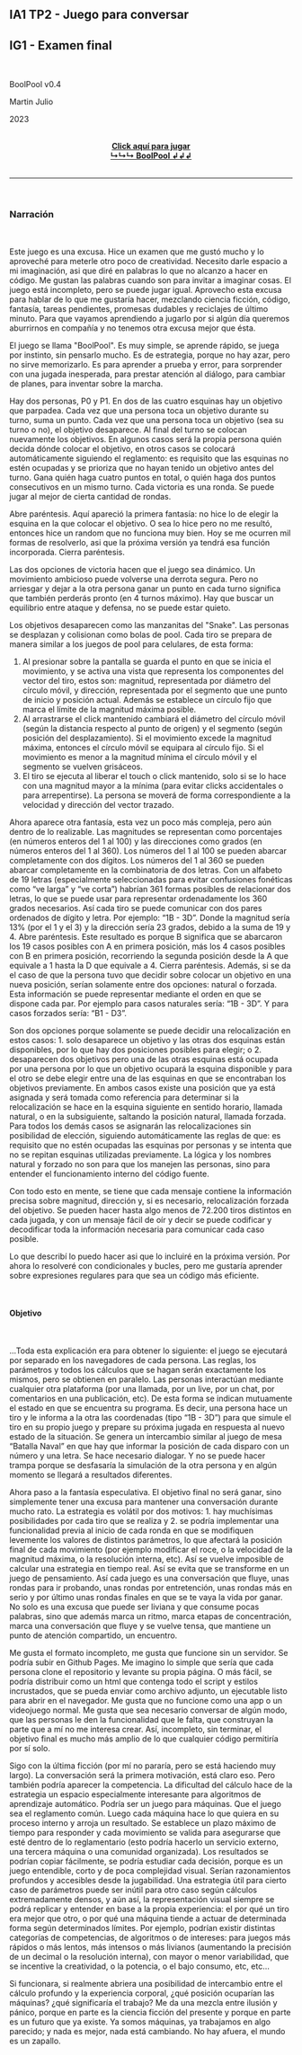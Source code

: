 ## IA1 TP2 - Juego para conversar

## IG1 - Examen final

<br>

BoolPool v0.4

Martin Julio

2023

<br>

<div align="center">
<a href="https://mj-una.github.io/ia1-tp2-BoolPool/" target="_blank" rel="noopener"><b>Click aquí para jugar<br>↳↳↳ BoolPool ↲↲↲</b></a>
</div>

<br>

***

<br>

### Narración

<br>

Este juego es una excusa. Hice un examen que me gustó mucho y lo aproveché para meterle otro poco de creatividad. Necesito darle espacio a mi imaginación, asi que diré en palabras lo que no alcanzo a hacer en código. Me gustan las palabras cuando son para invitar a imaginar cosas. El juego está incompleto, pero se puede jugar igual. Aprovecho esta excusa  para hablar de lo que me gustaría hacer, mezclando ciencia ficción, código, fantasía, tareas pendientes, promesas dudables y reciclajes de último minuto. Para que vayamos aprendiendo a jugarlo por si algún día queremos aburrirnos en compañía y no tenemos otra excusa mejor que ésta.

El juego se llama "BoolPool". Es muy simple, se aprende rápido, se juega por instinto, sin pensarlo mucho. Es de estrategia, porque no hay azar, pero no sirve memorizarlo. Es para aprender a prueba y error, para sorprender con una jugada inesperada, para prestar atención al diálogo, para cambiar de planes, para inventar sobre la marcha.

Hay dos personas, P0 y P1. En dos de las cuatro esquinas hay un objetivo que parpadea. Cada vez que una persona toca un objetivo durante su turno, suma un punto. Cada vez que una persona toca un objetivo (sea su turno o no), el objetivo desaparece. Al final del turno se colocan nuevamente los objetivos. En algunos casos será la propia persona quién decida dónde colocar el objetivo, en otros casos se colocará automáticamente siguiendo el reglamento: es requisito que las esquinas no estén ocupadas y se prioriza que no hayan tenido un objetivo antes del turno. Gana quién haga cuatro puntos en total, o quién haga dos puntos consecutivos en un mismo turno. Cada victoria es una ronda. Se puede jugar al mejor de cierta cantidad de rondas.
 
Abre paréntesis. Aquí apareció la primera fantasía: no hice lo de elegir la esquina en la que colocar el objetivo. O sea lo hice pero no me resultó, entonces hice un random que no funciona muy bien. Hoy se me ocurren mil formas de resolverlo, asi que la próxima versión ya tendrá esa función incorporada. Cierra paréntesis.

Las dos opciones de victoria hacen que el juego sea dinámico. Un movimiento ambicioso puede volverse una derrota segura. Pero no arriesgar y dejar a la otra persona ganar un punto en cada turno significa que también perderás pronto (en 4 turnos máximo). Hay que buscar un equilibrio entre ataque y defensa, no se puede estar quieto. 

Los objetivos desaparecen como las manzanitas del "Snake". Las personas se desplazan y colisionan como bolas de pool. Cada tiro se prepara de manera similar a los juegos de pool para celulares, de esta forma:

<ol>
<li>Al presionar sobre la pantalla se guarda el punto en que se inicia el movimiento, y se activa una vista que representa los componentes del vector del tiro, estos son: magnitud, representada por diámetro del círculo móvil, y dirección, representada por el segmento que une punto de inicio y posición actual. Además se establece un círculo fijo que marca el límite de la magnitud máxima posible. 

<li>Al arrastrarse el click mantenido cambiará el diámetro del círculo móvil (según la distancia respecto al punto de origen) y el segmento (según posición del desplazamiento). Si el movimiento excede la magnitud máxima, entonces el círculo móvil se equipara al círculo fijo. Si el movimiento es menor a la magnitud mínima el círculo móvil y el segmento se vuelven grisáceos.

<li>El tiro se ejecuta al liberar el touch o click mantenido, solo si se lo hace con una magnitud mayor a la mínima (para evitar clicks accidentales o para arrepentirse). La persona se moverá de forma correspondiente a la velocidad y dirección del vector trazado. 
</ol>

Ahora aparece otra fantasía, esta vez un poco más compleja, pero aún dentro de lo realizable. Las magnitudes se representan como porcentajes (en números enteros del 1 al 100) y las direcciones como grados (en números enteros del 1 al 360). Los números del 1 al 100 se pueden abarcar completamente con dos dígitos. Los números del 1 al 360 se pueden abarcar completamente en la combinatoria de dos letras. Con un alfabeto de 19 letras (especialmente seleccionadas para evitar confusiones fonéticas como “ve larga” y “ve corta”) habrían 361 formas posibles de relacionar dos letras, lo que se puede usar para representar ordenadamente los 360 grados necesarios. Así cada tiro se puede comunicar con dos pares ordenados de dígito y letra. Por ejemplo: “1B - 3D”. Donde la magnitud sería 13% (por el 1 y el 3) y la dirección sería 23 grados, debido a la suma de 19 y 4. Abre paréntesis. Este resultado es porque B significa que se abarcaron los 19 casos posibles con A en primera posición, más los 4 casos posibles con B en primera posición, recorriendo la segunda posición desde la A que equivale a 1 hasta la D que equivale a 4. Cierra paréntesis. Además, si se da el caso de que la persona tuvo que decidir sobre colocar un objetivo en una nueva posición, serían solamente entre dos opciones: natural o forzada. Esta información se puede representar mediante el orden en que se dispone cada par. Por ejemplo para casos naturales sería: “1B - 3D”. Y para casos forzados sería: “B1 - D3”. 

Son dos opciones porque solamente se puede decidir una relocalización en estos casos: 1. solo desaparece un objetivo y las otras dos esquinas están disponibles, por lo que hay dos posiciones posibles para elegir; o 2. desaparecen dos objetivos pero una de las otras esquinas está ocupada por una persona por lo que un objetivo ocupará la esquina disponible y para el otro se debe elegir entre una de las esquinas en que se encontraban los objetivos previamente. En ambos casos existe una posición que ya está asignada y será tomada como referencia para determinar si la relocalización se hace en la esquina siguiente en sentido horario, llamada natural, o en la subsiguiente, saltando la posición natural, llamada forzada. Para todos los demás casos se asignarán las relocalizaciones sin posibilidad de elección, siguiendo automáticamente las reglas de que: es requisito que no estén ocupadas las esquinas por personas y se intenta que no se repitan esquinas utilizadas previamente. La lógica y los nombres natural y forzado no son para que los manejen las personas, sino para entender el funcionamiento interno del código fuente.

Con todo esto en mente, se tiene que cada mensaje contiene la información precisa sobre magnitud, dirección y, si es necesario, relocalización forzada del objetivo. Se pueden hacer hasta algo menos de 72.200 tiros distintos en cada jugada, y con un mensaje fácil de oír y decir se puede codificar y decodificar toda la información necesaria para comunicar cada caso posible.

Lo que describí lo puedo hacer asi que lo incluiré en la próxima versión. Por ahora lo resolveré con condicionales y bucles, pero me gustaría aprender sobre expresiones regulares para que sea un código más eficiente.

<br>

#### Objetivo

<br>

...Toda esta explicación era para obtener lo siguiente: el juego se ejecutará por separado en los navegadores de cada persona. Las reglas, los parámetros y todos los cálculos que se hagan serán exactamente los mismos, pero se obtienen en paralelo. Las personas interactúan mediante cualquier otra plataforma (por una llamada, por un live, por un chat, por comentarios en una publicación, etc). De esta forma se indican mutuamente el estado en que se encuentra su programa. Es decir, una persona hace un tiro y le informa a la otra las coordenadas (tipo “1B - 3D”) para que simule el tiro en su propio juego y prepare su próxima jugada en respuesta al nuevo estado de la situación. Se genera un intercambio similar al juego de mesa “Batalla Naval” en que hay que informar la posición de cada disparo con un número y una letra. Se hace necesario dialogar. Y no se puede hacer trampa porque se desfasaría la simulación de la otra persona y en algún momento se llegará a resultados diferentes.

Ahora paso a la fantasía especulativa. El objetivo final no será ganar, sino simplemente tener una excusa para mantener una conversación durante mucho rato. La estrategia es volátil por dos motivos: 1. hay muchísimas posibilidades por cada tiro que se realiza y 2. se podría implementar una funcionalidad previa al inicio de cada ronda en que se modifiquen levemente los valores de distintos parámetros, lo que afectará la posición final de cada movimiento (por ejemplo modificar el roce, o la velocidad de la magnitud máxima, o la resolución interna, etc). Así se vuelve imposible de calcular una estrategia en tiempo real. Así se evita que se transforme en un juego de pensamiento. Así cada juego es una conversación que fluye, unas rondas para ir probando, unas rondas por entretención, unas rondas más en serio y por último unas rondas finales en que se te vaya la vida por ganar. No solo es una excusa que puede ser liviana y que consume pocas palabras, sino que además marca un ritmo, marca etapas de concentración, marca una conversación que fluye y se vuelve tensa, que mantiene un punto de atención compartido, un encuentro.

Me gusta el formato incompleto, me gusta que funcione sin un servidor. Se podría subir en Github Pages. Me imagino lo simple que sería que cada persona clone el repositorio y levante su propia página. O más fácil, se podría distribuir como un html que contenga todo el script y estilos incrustados, que se pueda enviar como archivo adjunto, un ejecutable listo para abrir en el navegador. Me gusta que no funcione como una app o un videojuego normal. Me gusta que sea necesario conversar de algún modo, que las personas le den la funcionalidad que le falta, que construyan la parte que a mí no me interesa crear. Así, incompleto, sin terminar, el objetivo final es mucho más amplio de lo que cualquier código permitiría por sí solo.

Sigo con la última ficción (por mí no pararía, pero se está haciendo muy largo). La conversación será la primera motivación, está claro eso. Pero también podría aparecer la competencia. La dificultad del cálculo hace de la estrategia un espacio especialmente interesante para algoritmos de aprendizaje automático. Podría ser un juego para máquinas. Que el juego sea el reglamento común. Luego cada máquina hace lo que quiera en su proceso interno y arroja un resultado. Se establece un plazo máximo de tiempo para responder y cada movimiento se valida para asegurarse que esté dentro de lo reglamentario (esto podría hacerlo un servicio externo, una tercera máquina o una comunidad organizada). Los resultados se podrían copiar fácilmente, se podría estudiar cada decisión, porque es un juego entendible, corto y de poca complejidad visual. Serían razonamientos profundos y accesibles desde la jugabilidad. Una estrategia útil para cierto caso de parámetros puede ser inútil para otro caso según cálculos extremadamente densos, y aún así, la representación visual siempre se podrá replicar y entender en base a la propia experiencia: el por qué un tiro era mejor que otro, o por qué una máquina tiende a actuar de determinada forma según determinados límites. Por ejemplo, podrían existir distintas categorías de competencias, de algoritmos o de intereses: para juegos más rápidos o más lentos, más intensos o más livianos (aumentando la precisión de un decimal o la resolución interna), con mayor o menor variabilidad, que se incentive la creatividad, o la potencia, o el bajo consumo, etc, etc…

Si funcionara, si realmente abriera una posibilidad de intercambio entre el cálculo profundo y la experiencia corporal, ¿qué posición ocuparían las máquinas? ¿qué significaría el trabajo? Me da una mezcla entre ilusión y pánico, porque en parte es la ciencia ficción del presente y porque en parte es un futuro que ya existe. Ya somos máquinas, ya trabajamos en algo parecido; y nada es mejor, nada está cambiando. No hay afuera, el mundo es un zapallo.

<br>

<br>

<br>

